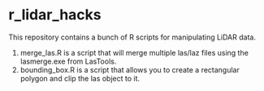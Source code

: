 # r_lidar_hacks
This repository contains a bunch of R scripts for manipulating LiDAR data.
1. merge_las.R is a script that will merge multiple las/laz files using the lasmerge.exe from LasTools.
2. bounding_box.R is a script that allows you to create a rectangular polygon and clip the las object to it.
